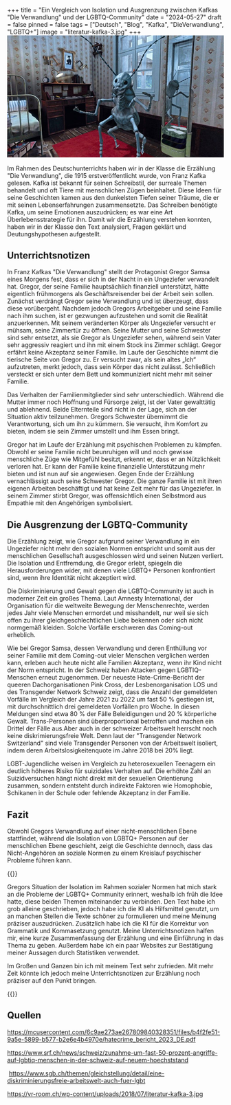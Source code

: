+++
title = "Ein Vergleich von Isolation und Ausgrenzung zwischen Kafkas \"Die Verwandlung\" und der LGBTQ-Community"
date = "2024-05-27"
draft = false
pinned = false
tags = ["Deutsch", "Blog", "Kafka", "DieVerwandlung", "LGBTQ+"]
image = "literatur-kafka-3.jpg"
+++
![](literatur-kafka-3.jpg)

Im Rahmen des Deutschunterrichts haben wir in der Klasse die Erzählung "Die Verwandlung", die 1915 erstveröffentlicht wurde, von Franz Kafka gelesen. Kafka ist bekannt für seinen Schreibstil, der surreale Themen behandelt und oft Tiere mit menschlichen Zügen beinhaltet. Diese Ideen für seine Geschichten kamen aus den dunkelsten Tiefen seiner Träume, die er mit seinen Lebenserfahrungen zusammensetzte. Das Schreiben benötigte Kafka, um seine Emotionen auszudrücken; es war eine Art Überlebensstrategie für ihn. Damit wir die Erzählung verstehen konnten, haben wir in der Klasse den Text analysiert, Fragen geklärt und Deutungshypothesen aufgestellt.

## Unterrichtsnotizen

In Franz Kafkas "Die Verwandlung" stellt der Protagonist Gregor Samsa eines Morgens fest, dass er sich in der Nacht in ein Ungeziefer verwandelt hat. Gregor, der seine Familie hauptsächlich finanziell unterstützt, hätte eigentlich frühmorgens als Geschäftsreisender bei der Arbeit sein sollen. Zunächst verdrängt Gregor seine Verwandlung und ist überzeugt, dass diese vorübergeht. Nachdem jedoch Gregors Arbeitgeber und seine Familie nach ihm suchen, ist er gezwungen aufzustehen und somit die Realität anzuerkennen. Mit seinem veränderten Körper als Ungeziefer versucht er mühsam, seine Zimmertür zu öffnen. Seine Mutter und seine Schwester sind sehr entsetzt, als sie Gregor als Ungeziefer sehen, während sein Vater sehr aggressiv reagiert und ihn mit einem Stock ins Zimmer schlägt. Gregor erfährt keine Akzeptanz seiner Familie. Im Laufe der Geschichte nimmt die tierische Seite von Gregor zu. Er versucht zwar, als sein altes „Ich“ aufzutreten, merkt jedoch, dass sein Körper das nicht zulässt. Schließlich versteckt er sich unter dem Bett und kommuniziert nicht mehr mit seiner Familie.

Das Verhalten der Familienmitglieder sind sehr unterschiedlich. Während die Mutter immer noch Hoffnung und Fürsorge zeigt, ist der Vater gewalttätig und ablehnend. Beide Elternteile sind nicht in der Lage, sich an der Situation aktiv teilzunehmen. Gregors Schwester übernimmt die Verantwortung, sich um ihn zu kümmern. Sie versucht, ihm Komfort zu bieten, indem sie sein Zimmer umstellt und ihm Essen bringt.

Gregor hat im Laufe der Erzählung mit psychischen Problemen zu kämpfen. Obwohl er seine Familie nicht beunruhigen will und noch gewisse menschliche Züge wie Mitgefühl besitzt, erkennt er, dass er an Nützlichkeit verloren hat. Er kann der Familie keine finanzielle Unterstützung mehr bieten und ist nun auf sie angewiesen. Gegen Ende der Erzählung vernachlässigt auch seine Schwester Gregor. Die ganze Familie ist mit ihren eigenen Arbeiten beschäftigt und hat keine Zeit mehr für das Ungeziefer. In seinem Zimmer stirbt Gregor, was offensichtlich einen Selbstmord aus Empathie mit den Angehörigen symbolisiert.

## Die Ausgrenzung der LGBTQ-Community

Die Erzählung zeigt, wie Gregor aufgrund seiner Verwandlung in ein Ungeziefer nicht mehr den sozialen Normen entspricht und somit aus der menschlichen Gesellschaft ausgeschlossen wird und seinen Nutzen verliert. Die Isolation und Entfremdung, die Gregor erlebt, spiegeln die Herausforderungen wider, mit denen viele LGBTQ+ Personen konfrontiert sind, wenn ihre Identität nicht akzeptiert wird.

Die Diskriminierung und Gewalt gegen die LGBTQ-Community ist auch in moderner Zeit ein großes Thema. Laut Amnesty International, der Organisation für die weltweite Bewegung der Menschenrechte, werden jedes Jahr viele Menschen ermordet und misshandelt, nur weil sie sich offen zu ihrer gleichgeschlechtlichen Liebe bekennen oder sich nicht normgemäß kleiden. Solche Vorfälle erschweren das Coming-out erheblich. 

Wie bei Gregor Samsa, dessen Verwandlung und deren Enthüllung vor seiner Familie mit dem Coming-out vieler Menschen verglichen werden kann, erleben auch heute nicht alle Familien Akzeptanz, wenn ihr Kind nicht der Norm entspricht. In der Schweiz haben Attacken gegen LGBTIQ-Menschen erneut zugenommen. Der neueste Hate-Crime-Bericht der queeren Dachorganisationen Pink Cross, der Lesbenorganisation LOS und des Transgender Network Schweiz zeigt, dass die Anzahl der gemeldeten Vorfälle im Vergleich der Jahre 2021 zu 2022 um fast 50 % gestiegen ist, mit durchschnittlich drei gemeldeten Vorfällen pro Woche. In diesen Meldungen sind etwa 80 % der Fälle Beleidigungen und 20 % körperliche Gewalt. Trans-Personen sind überproportional betroffen und machen ein Drittel der Fälle aus.Aber auch in der schweizer Arbeitswelt herrscht noch keine diskrimierungsfreie Welt. Denn laut der "Transgender Network Switzerland" sind viele Transgender Personen von der Arbeitswelt isoliert, indem deren Arbeitslosigkeitenquote im Jahre 2018 bei 20% liegt. 

LGBT-Jugendliche weisen im Vergleich zu heterosexuellen Teenagern ein deutlich höheres Risiko für suizidales Verhalten auf. Die erhöhte Zahl an Suizidversuchen hängt nicht direkt mit der sexuellen Orientierung zusammen, sondern entsteht durch indirekte Faktoren wie Homophobie, Schikanen in der Schule oder fehlende Akzeptanz in der Familie. 

## Fazit

Obwohl Gregors Verwandlung auf einer nicht-menschlichen Ebene stattfindet, während die Isolation von LGBTQ+ Personen auf der menschlichen Ebene geschieht, zeigt die Geschichte dennoch, dass das Nicht-Angehören an soziale Normen zu einem Kreislauf psychischer Probleme führen kann.

{{<box title = "Metatext">}}

Gregors Situation der Isolation im Rahmen sozialer Normen hat mich stark an die Probleme der LGBTQ+ Community erinnert, weshalb ich früh die Idee hatte, diese beiden Themen miteinander zu verbinden. Den Text habe ich grob alleine geschrieben, jedoch habe ich die KI als Hilfsmittel genutzt, um an manchen Stellen die Texte schöner zu formulieren und meine Meinung präziser auszudrücken. Zusätzlich habe ich die KI für die Korrektur von Grammatik und Kommasetzung genutzt. Meine Unterrichtsnotizen halfen mir, eine kurze Zusammenfassung der Erzählung und eine Einführung in das Thema zu geben. Außerdem habe ich ein paar Websites zur Bestätigung meiner Aussagen durch Statistiken verwendet.

Im Großen und Ganzen bin ich mit meinem Text sehr zufrieden. Mit mehr Zeit könnte ich jedoch meine Unterrichtsnotizen zur Erzählung noch präziser auf den Punkt bringen.

{{</box>}}

## Quellen

<https://mcusercontent.com/6c9ae273ae267809840328351/files/b4f2fe51-9a5e-5899-b577-b2e6e4b4970e/hatecrime_bericht_2023_DE.pdf>

<https://www.srf.ch/news/schweiz/zunahme-um-fast-50-prozent-angriffe-auf-lgbtiq-menschen-in-der-schweiz-auf-neuem-hoechststand>

 https://www.sgb.ch/themen/gleichstellung/detail/eine-diskriminierungsfreie-arbeitswelt-auch-fuer-lgbt

<https://vr-room.ch/wp-content/uploads/2018/07/literatur-kafka-3.jpg>